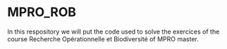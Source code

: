 # MPRO_ROB
In this respository we will put the code used to solve the exercices of the course Recherche Opérationnelle et Biodiversité of MPRO master.

